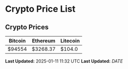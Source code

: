 # Crypto Price List

## Crypto Prices
| Bitcoin | Ethereum | Litecoin |
| ------- | -------- | -------- |
| $94554 | $3268.37 | $104.0 |
**Last Updated:** 2025-01-11 11:32 UTC
**Last Updated:** $DATE$
